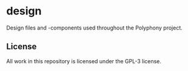 # design
Design files and -components used throughout the Polyphony project.

## License
All work in this repository is licensed under the GPL-3 license.
